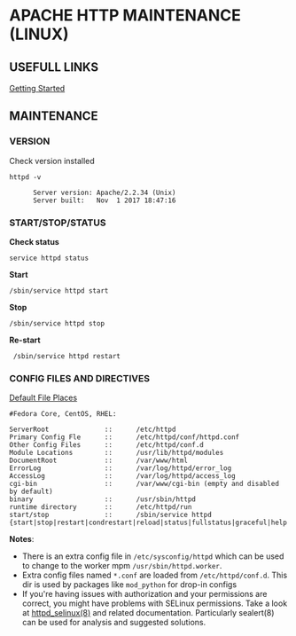 # APACHE HTTP MAINTENANCE (LINUX)



## USEFULL LINKS

[Getting Started](https://httpd.apache.org/docs/trunk/getting-started.html)



## MAINTENANCE

### VERSION

Check version installed
```
httpd -v

      Server version: Apache/2.2.34 (Unix)
      Server built:   Nov  1 2017 18:47:16
```

### START/STOP/STATUS

**Check status**
```
service httpd status
```

**Start**
```
/sbin/service httpd start
```

**Stop**
```
/sbin/service httpd stop
```

**Re-start**
```
 /sbin/service httpd restart
```



### CONFIG FILES AND DIRECTIVES

[Default File Places](https://wiki.apache.org/httpd/DistrosDefaultLayout)

```
#Fedora Core, CentOS, RHEL:

ServerRoot              ::      /etc/httpd
Primary Config Fle      ::      /etc/httpd/conf/httpd.conf
Other Config Files      ::      /etc/httpd/conf.d
Module Locations        ::      /usr/lib/httpd/modules
DocumentRoot            ::      /var/www/html
ErrorLog                ::      /var/log/httpd/error_log
AccessLog               ::      /var/log/httpd/access_log
cgi-bin                 ::      /var/www/cgi-bin (empty and disabled by default)
binary                  ::      /usr/sbin/httpd
runtime directory       ::      /etc/httpd/run
start/stop              ::      /sbin/service httpd {start|stop|restart|condrestart|reload|status|fullstatus|graceful|help|configtest}
```

**Notes**:
  - There is an extra config file in `/etc/sysconfig/httpd` which can be used to change to the worker mpm `/usr/sbin/httpd.worker`.
  - Extra config files named `*.conf` are loaded from `/etc/httpd/conf.d`. This dir is used by packages like `mod_python` for drop-in configs
  - If you're having issues with authorization and your permissions are correct, you might have problems with SELinux permissions. Take a look at [httpd_selinux(8)](http://people.fedoraproject.org/~dwalsh/SELinux/httpd_selinux.html) and related documentation. Particularly sealert(8) can be used for analysis and suggested solutions.

























